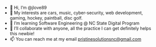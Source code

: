 - 👋 Hi, I’m @jlove89
- 👀 My interests are cars, music, cyber-security, web development, gaming, hockey, paintball, disc golf.
- 🌱 I’m learning Software Engineering @ NC State Digital Program
- 💞️ I’ll collaborate with anyone, all the practice I can get definitely helps this newbie!
- 📫 You can reach me at my email pristinesolutionsnc@gmail.com

<!---
jlove89/jlove89 is a ✨ special ✨ repository because its `README.md` (this file) appears on your GitHub profile.
You can click the Preview link to take a look at your changes.
--->
